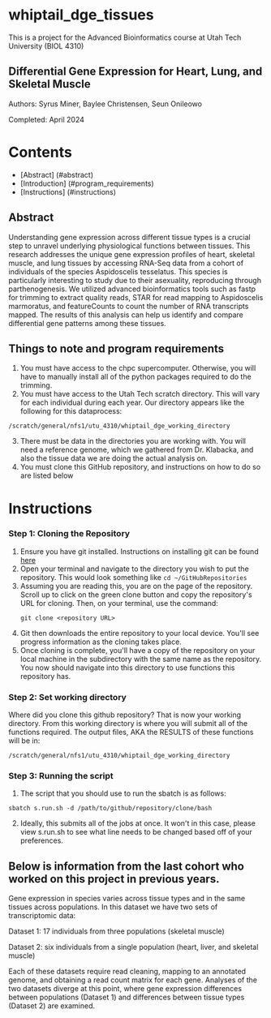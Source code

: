# whiptail_dge_tissues

This is a project for the Advanced Bioinformatics course at Utah Tech University (BIOL 4310)
## Differential Gene Expression for Heart, Lung, and Skeletal Muscle
Authors: Syrus Miner, Baylee Christensen, Seun Onileowo

Completed: April 2024
# Contents
- [Abstract] (#abstract)
- [Introduction] (#program_requirements)
- [Instructions] (#instructions)

## Abstract
Understanding gene expression across different tissue types is a crucial step to unravel underlying physiological functions between tissues. This research addresses the unique gene expression profiles of heart, skeletal muscle, and lung tissues by accessing RNA-Seq data from a cohort of individuals of the species Aspidoscelis tesselatus. This species is particularly interesting to study due to their asexuality, reproducing through parthenogenesis. We utilized advanced bioinformatics tools such as fastp for trimming to extract quality reads, STAR for read mapping to Aspidoscelis marmoratus, and featureCounts to count the number of RNA transcripts mapped. The results of this analysis can help us identify and compare differential gene patterns among these tissues.


## Things to note and program requirements
1. You must have access to the chpc supercomputer. Otherwise, you will have to manually install all of the python packages required to do the trimming. 
2. You must have access to the Utah Tech scratch directory. This will vary for each individual during each year. Our directory appears like the following for this dataprocess:
```
/scratch/general/nfs1/utu_4310/whiptail_dge_working_directory
```
3. There must be data in the directories you are working with. You will need a reference genome, which we gathered from Dr. Klabacka, and also the tissue data we are doing the actual analysis on.
4. You must clone this GitHub repository, and instructions on how to do so are listed below

# Instructions

### Step 1: Cloning the Repository
1. Ensure you have git installed. Instructions on installing git can be found
[here](https://git-scm.com/downloads)
2. Open your terminal and navigate to the directory you wish to put the
   repository. This would look something like ```cd ~/GitHubRepositories```
3. Assuming you are reading this, you are on the page of the repository. Scroll up to click on the green clone button and copy
   the repository's URL for cloning. Then, on your terminal, use the command:
   ```
   git clone <repository URL>
   ```
4. Git then downloads the entire repository to your local device.  You'll see
   progress information as the cloning takes place.
5. Once cloning is complete, you'll have a copy of the repository on your local
   machine in the subdirectory with the same name as the repository. You now
   should navigate into this directory to use functions this repository has.

### Step 2: Set working directory 
Where did you clone this github repository? That is now your working directory. From this working directory is where you will submit all of the functions required. The output files, AKA the RESULTS of these functions will be in:
```
/scratch/general/nfs1/utu_4310/whiptail_dge_working_directory
```
### Step 3: Running the script
1. The script that you should use to run the sbatch is as follows:
```
sbatch s.run.sh -d /path/to/github/repository/clone/bash
```
2. Ideally, this submits all of the jobs at once. It won't in this case, please view s.run.sh to see what line needs to be changed based off of your preferences. 

## Below is information from the last cohort who worked on this project in previous years.
Gene expression in species varies across tissue types and in the same tissues across populations. In this dataset we have two sets of transcriptomic data: 

Dataset 1: 17 individuals from three populations (skeletal muscle)

Dataset 2: six individuals from a single population (heart, liver, and skeletal muscle)

Each of these datasets require read cleaning, mapping to an annotated genome, and obtaining a read count matrix for each gene. Analyses of the two datasets diverge at this point, where gene expression  differences between populations (Dataset 1) and differences between tissue types (Dataset 2) are examined.
